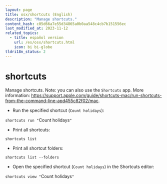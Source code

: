 ```yaml
---
layout: page
title: osx/shortcuts (English)
description: "Manage shortcuts."
content_hash: c05d66a7e55d34865a0b0aa548c4cb7b151556ec
last_modified_at: 2023-11-12
related_topics:
  - title: español version
    url: /es/osx/shortcuts.html
    icon: bi bi-globe
tldri18n_status: 2
---
```

# shortcuts

Manage shortcuts.
Note: you can also use the `Shortcuts` app.
More information: <https://support.apple.com/guide/shortcuts-mac/run-shortcuts-from-the-command-line-apd455c82f02/mac>.

- Run the specified shortcut (`Count holidays`):

`shortcuts run "`<span class="tldr-var badge badge-pill bg-dark-lm bg-white-dm text-white-lm text-dark-dm font-weight-bold">Count holidays</span>`"`

- Print all shortcuts:

`shortcuts list`

- Print all shortcut folders:

`shortcuts list --folders`

- Open the specified shortcut (`Count holidays`) in the Shortcuts editor:

`shortcuts view "`<span class="tldr-var badge badge-pill bg-dark-lm bg-white-dm text-white-lm text-dark-dm font-weight-bold">Count holidays</span>`"`
